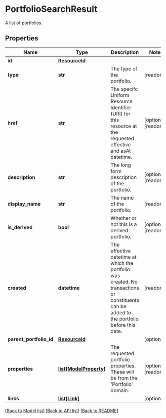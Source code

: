 # PortfolioSearchResult

A list of portfolios.
## Properties
Name | Type | Description | Notes
------------ | ------------- | ------------- | -------------
**id** | [**ResourceId**](ResourceId.md) |  | 
**type** | **str** | The type of the portfolio. | [readonly] 
**href** | **str** | The specifc Uniform Resource Identifier (URI) for this resource at the requested effective and asAt datetime. | [optional] [readonly] 
**description** | **str** | The long form description of the portfolio. | [optional] [readonly] 
**display_name** | **str** | The name of the portfolio. | [readonly] 
**is_derived** | **bool** | Whether or not this is a derived portfolio. | [optional] [readonly] 
**created** | **datetime** | The effective datetime at which the portfolio was created. No transactions or constituents can be added to the portfolio before this date. | [readonly] 
**parent_portfolio_id** | [**ResourceId**](ResourceId.md) |  | [optional] 
**properties** | [**list[ModelProperty]**](ModelProperty.md) | The requested portfolio properties. These will be from the &#39;Portfolio&#39; domain. | [optional] [readonly] 
**links** | [**list[Link]**](Link.md) |  | [optional] 

[[Back to Model list]](../README.md#documentation-for-models) [[Back to API list]](../README.md#documentation-for-api-endpoints) [[Back to README]](../README.md)


